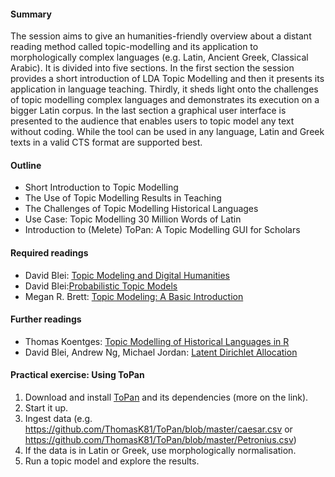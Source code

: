 #### Summary

The session aims to give an humanities-friendly overview about a distant reading method called topic-modelling and its application to morphologically complex languages (e.g. Latin, Ancient Greek, Classical Arabic). It is divided into five sections. In the first section the session provides a short introduction of LDA Topic Modelling and then it presents its application in language teaching. Thirdly, it sheds light onto the challenges of topic modelling complex languages and demonstrates its execution on a bigger Latin corpus. In the last section a graphical user interface is presented to the audience that enables users to topic model any text without coding. While the tool can be used in any language, Latin and Greek texts in a valid CTS format are supported best.

#### Outline

- Short Introduction to Topic Modelling
- The Use of Topic Modelling Results in Teaching
- The Challenges of Topic Modelling Historical Languages
- Use Case: Topic Modelling 30 Million Words of Latin
- Introduction to (Melete) ToPan: A Topic Modelling GUI for Scholars 

#### Required readings

- David Blei: [Topic Modeling and Digital Humanities](http://journalofdigitalhumanities.org/2-1/topic-modeling-and-digital-humanities-by-david-m-blei/)
- David Blei:[Probabilistic Topic Models](http://www.cs.columbia.edu/~blei/papers/Blei2012.pdf)
- Megan R. Brett: [Topic Modeling: A Basic Introduction](http://journalofdigitalhumanities.org/2-1/topic-modeling-a-basic-introduction-by-megan-r-brett/)

#### Further readings

- Thomas Koentges: [Topic Modelling of Historical Languages in R](http://www.dh.uni-leipzig.de/wo/topic-modelling-of-historical-languages-in-r/)
- David Blei, Andrew Ng, Michael Jordan: [Latent Dirichlet Allocation](http://ai.stanford.edu/~ang/papers/nips01-lda.pdf)

#### Practical exercise: Using ToPan
 
1. Download and install [ToPan](https://github.com/ThomasK81/ToPan) and its dependencies (more on the link).
2. Start it up.
3. Ingest data (e.g. https://github.com/ThomasK81/ToPan/blob/master/caesar.csv or https://github.com/ThomasK81/ToPan/blob/master/Petronius.csv)
4. If the data is in Latin or Greek, use morphologically normalisation.
5. Run a topic model and explore the results.

 
